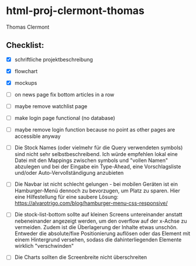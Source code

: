 # html-proj-clermont-thomas

Thomas Clermont


## Checklist:
- [x] schriftliche projektbeschreibung
- [x] flowchart
- [x] mockups
- [ ] on news page fix bottom articles in a row
- [ ] maybe remove watchlist page
- [ ] make login page functional (no database)
- [ ] maybe remove login function because no point as other pages are accessible anyway
- [ ] Die Stock Names (oder vielmehr für die Query verwendeten symbols) sind nicht sehr selbstbeschreibend. Ich würde empfehlen lokal eine Datei mit den Mappings zwischen symbols und "vollen Namen" abzulegen und bei der Eingabe ein Type-Ahead, eine Vorschlagsliste und/oder Auto-Vervollständigung anzubieten
- [ ] Die Navbar ist nicht schlecht gelungen - bei mobilen Geräten ist ein Hamburger-Menü dennoch zu bevorzugen, um Platz zu sparen. Hier eine Hilfestellung für eine saubere Lösung: https://alvarotrigo.com/blog/hamburger-menu-css-responsive/
- [ ] Die stock-list-bottom sollte auf kleinen Screens untereinander anstatt nebeneinander angezeigt werden, um den overflow auf der x-Achse zu vermeiden. Zudem ist die Überlagerung der Inhalte etwas unschön. Entweder die absolute/fixe Positionierung auflösen oder das Element mit einem Hintergrund versehen, sodass die dahinterliegenden Elemente wirklich "verschwinden"
- [ ] Die Charts sollten die Screenbreite nicht überschreiten

